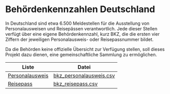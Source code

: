 # Behördenkennzahlen Deutschland

In Deutschland sind etwa 6.500 Meldestellen für die Ausstellung von Personalausweisen und Reisepässen verantwortlich. Jede dieser Stellen verfügt über eine eigene Behördenkennzahl, kurz BKZ, die die ersten vier Ziffern der jeweiligen Personalausweis- oder Reisepassnummer bildet.

Da die Behörden keine offizielle Übersicht zur Verfügung stellen, soll dieses Projekt dazu dienen, eine gemeinschaftliche Sammlung zu ermöglichen.

| Liste                                                                                              | Datei                                                                                                                           |
|----------------------------------------------------------------------------------------------------|---------------------------------------------------------------------------------------------------------------------------------|
| [Personalausweis](https://github.com/inwerk/behoerdenkennzahlen/blob/main/bkz_personalausweis.csv) | [bkz_personalausweis.csv](https://raw.githubusercontent.com/inwerk/behoerdenkennzahlen/refs/heads/main/bkz_personalausweis.csv) |
| [Reisepass](https://github.com/inwerk/behoerdenkennzahlen/blob/main/bkz_reisepass.csv)             | [bkz_reisepass.csv](https://raw.githubusercontent.com/inwerk/behoerdenkennzahlen/refs/heads/main/bkz_reisepass.csv)             |
